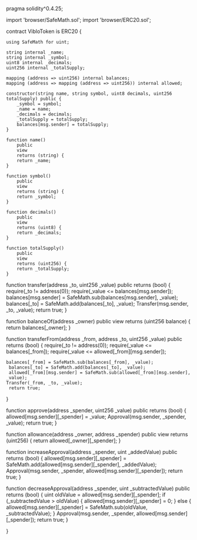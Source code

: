 pragma solidity^0.4.25;

import 'browser/SafeMath.sol';
import 'browser/ERC20.sol';

contract VibloToken is ERC20 {
    
    using SafeMath for uint;
     
    string internal _name;
    string internal _symbol;
    uint8 internal _decimals;
    uint256 internal _totalSupply;

    mapping (address => uint256) internal balances;
    mapping (address => mapping (address => uint256)) internal allowed;

    constructor(string name, string symbol, uint8 decimals, uint256 totalSupply) public {
        _symbol = symbol;
        _name = name;
        _decimals = decimals;
        _totalSupply = totalSupply;
        balances[msg.sender] = totalSupply;
    }

    function name()
        public
        view
        returns (string) {
        return _name;
    }

    function symbol()
        public
        view
        returns (string) {
        return _symbol;
    }

    function decimals()
        public
        view
        returns (uint8) {
        return _decimals;
    }

    function totalSupply()
        public
        view
        returns (uint256) {
        return _totalSupply;
    }

   function transfer(address _to, uint256 _value) public returns (bool) {
     require(_to != address(0));
     require(_value <= balances[msg.sender]);
     balances[msg.sender] = SafeMath.sub(balances[msg.sender], _value);
     balances[_to] = SafeMath.add(balances[_to], _value);
     Transfer(msg.sender, _to, _value);
     return true;
   }

  function balanceOf(address _owner) public view returns (uint256 balance) {
    return balances[_owner];
   }

  function transferFrom(address _from, address _to, uint256 _value) public returns (bool) {
    require(_to != address(0));
     require(_value <= balances[_from]);
     require(_value <= allowed[_from][msg.sender]);

    balances[_from] = SafeMath.sub(balances[_from], _value);
     balances[_to] = SafeMath.add(balances[_to], _value);
     allowed[_from][msg.sender] = SafeMath.sub(allowed[_from][msg.sender], _value);
    Transfer(_from, _to, _value);
     return true;
   }

   function approve(address _spender, uint256 _value) public returns (bool) {
     allowed[msg.sender][_spender] = _value;
     Approval(msg.sender, _spender, _value);
     return true;
   }

  function allowance(address _owner, address _spender) public view returns (uint256) {
     return allowed[_owner][_spender];
   }

   function increaseApproval(address _spender, uint _addedValue) public returns (bool) {
     allowed[msg.sender][_spender] = SafeMath.add(allowed[msg.sender][_spender], _addedValue);
     Approval(msg.sender, _spender, allowed[msg.sender][_spender]);
     return true;
   }

  function decreaseApproval(address _spender, uint _subtractedValue) public returns (bool) {
     uint oldValue = allowed[msg.sender][_spender];
     if (_subtractedValue > oldValue) {
       allowed[msg.sender][_spender] = 0;
     } else {
       allowed[msg.sender][_spender] = SafeMath.sub(oldValue, _subtractedValue);
    }
     Approval(msg.sender, _spender, allowed[msg.sender][_spender]);
     return true;
   }

}
